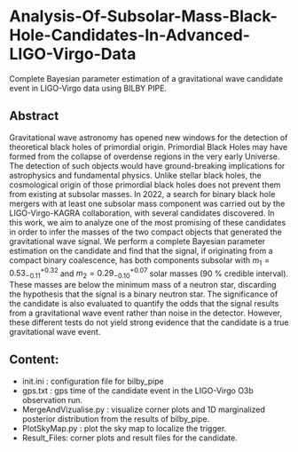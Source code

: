 # Analysis-Of-Subsolar-Mass-Black-Hole-Candidates-In-Advanced-LIGO-Virgo-Data
Complete Bayesian parameter estimation of a gravitational wave candidate event in LIGO-Virgo data using BILBY PIPE. 

## Abstract 
Gravitational wave astronomy has opened new windows for the detection of theoretical black holes of primordial origin. Primordial Black Holes may have formed from the collapse of overdense regions in the very early Universe. The detection of such objects would have ground-breaking implications for astrophysics and fundamental physics. Unlike stellar black holes, the cosmological origin of those primordial black holes does not prevent them from existing at subsolar masses. In 2022, a search for binary black hole mergers with at least one subsolar mass component was carried out by the LIGO-Virgo-KAGRA collaboration, with several candidates discovered. In this work, we aim to analyze one of the most promising of these candidates in order to infer the masses of the two compact objects that generated the gravitational wave signal. We perform a complete Bayesian parameter estimation on the candidate and find that the signal, if originating from a compact binary coalescence, has both components subsolar with $m_1= 0.53^{+0.32}_{-0.11}$ and $m_2 = 0.29^{+0.07}_{-0.10}$ solar masses (90 \% credible interval). These masses are below the minimum mass of a neutron star, discarding the hypothesis that the signal is a binary neutron star. The significance of the candidate is also evaluated to quantify the odds that the signal results from a gravitational wave event rather than noise in the detector. However, these different tests do not yield strong evidence that the candidate is a true gravitational wave event.

## Content: 

- init.ini : configuration file for bilby_pipe 
- gps.txt : gps time of the candidate event in the LIGO-Virgo O3b observation run.
- MergeAndVizualise.py : visualize corner plots and 1D marginalized posterior distribution from the results of bilby_pipe.
- PlotSkyMap.py : plot the sky map to localize the trigger.
- Result_Files: corner plots and result files for the candidate. 
